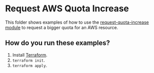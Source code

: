 # Request AWS Quota Increase

This folder shows examples of how to use the [request-quota-increase module](https://github.com/terraform-modules-krish/terraform-aws-utilities/blob/v0.9.2/modules/request-quota-increase) to request a bigger quota for an AWS resource.


## How do you run these examples?

1. Install [Terraform](https://www.terraform.io/).
1. `terraform init`.
1. `terraform apply`.

